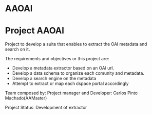 AAOAI
=====

Project AAOAI
=============

Project to develop a suite that enables to extract the OAI metadata and search on it.

The requirements and objectives or this project are:
- Develop a metadata extractor based on an OAI url.
- Develop a data schema to organize each comunity and metadata.
- Develop a search engine on the metadata
- Attempt to extract or map each dspace portal accordingly

Team composed by:
	Project manager and Developer: Carlos Pinto Machado(AAMaster)

Project Status: Development of extractor
